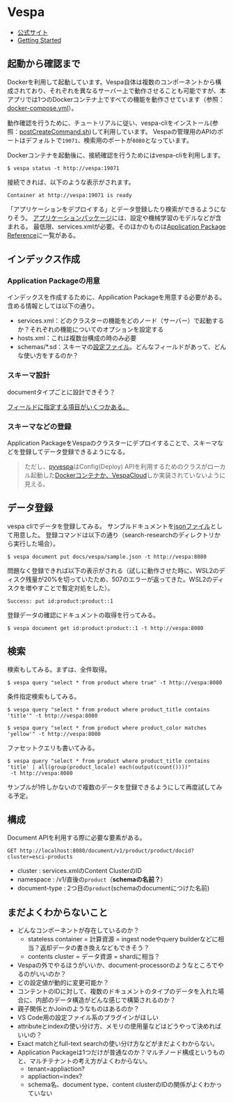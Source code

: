 # Vespa

* [公式サイト](https://vespa.ai/)
* [Getting Started](https://docs.vespa.ai/en/getting-started.html)

## 起動から確認まで

Dockerを利用して起動しています。Vespa自体は複数のコンポーネントから構成されており、それぞれを異なるサーバー上で動作させることも可能ですが、本アプリでは1つのDockerコンテナ上ですべての機能を動作させています（参照：[docker-compose.yml](../../docker-compose.yml)）。

動作確認を行うために、チュートリアルに従い、vespa-cliをインストール(参照：[postCreateCommand.sh](../../.devcontainer/postCreateCommand.sh))して利用しています。
Vespaの管理用のAPIのポートはデフォルトで`19071`、検索用のポートが`8080`となっています。

Dockerコンテナを起動後に、接続確認を行うためにはvespa-cliを利用します。

```
$ vespa status -t http://vespa:19071
```

接続できれば、以下のような表示がされます。

```
Container at http://vespa:19071 is ready
```

「アプリケーションをデプロイする」とデータ登録したり検索ができるようになりそう。
[アプリケーションパッケージ](https://docs.vespa.ai/en/application-packages.html)には、設定や機械学習のモデルなどが含まれる。
最低限、services.xmlが必要。そのほかのものは[Application Package Reference](https://docs.vespa.ai/en/reference/application-packages-reference.html)に一覧がある。

## インデックス作成

### Application Packageの用意

インデックスを作成するために、Appilication Packageを用意する必要がある。含める情報としては以下の通り。

* services.xml：どのクラスターの機能をどのノード（サーバー）で起動するか？それぞれの機能についてのオプションを設定する
* hosts.xml：これは複数台構成の時のみ必要
* schemas/*.sd：スキーマの[設定ファイル](https://docs.vespa.ai/en/reference/schema-reference.html)。どんなフィールドがあって、どんな使い方をするのか？

### スキーマ設計

documentタイプごとに設計できそう？

[フィールドに指定する項目がいくつかある。](https://docs.vespa.ai/en/schemas.html)

### スキーマなどの登録

Application PackageをVespaのクラスターにデプロイすることで、スキーマなどを登録してデータ登録できるようになる。

> ただし、[pyvespa](https://pyvespa.readthedocs.io/en/latest/index.html)はConfig(Deploy) APIを利用するためのクラスがローカル起動した[Dockerコンテナか、VespaCloud](https://github.com/vespa-engine/pyvespa/blob/master/vespa/deployment.py)しか実装されていないように見える。


## データ登録

vespa cliでデータを登録してみる。
サンプルドキュメントを[jsonファイル](./sample.json)として用意した。
登録コマンドは以下の通り（search-researchのディレクトリから実行した場合）。

```
$ vespa document put docs/vespa/sample.json -t http://vespa:8080
```

問題なく登録できれば以下の表示がされる（試しに動作させた時に、WSL2のディスク残量が20%を切っていたため、507のエラーが返ってきた。WSL2のディスクを増やすことで暫定対処をした）。

```
Success: put id:product:product::1
```

登録データの確認にドキュメントの取得を行ってみる。

```
$ vespa document get id:product:product::1 -t http://vespa:8080
```


## 検索


検索もしてみる。まずは、全件取得。

```
$ vespa query "select * from product where true" -t http://vespa:8080
```

条件指定検索もしてみる。

```
$ vespa query "select * from product where product_title contains 'title'" -t http://vespa:8080
```

```
$ vespa query "select * from product where product_color matches 'yellow'" -t http://vespa:8080
```

ファセットクエリも書いてみる。

```
$ vespa query "select * from product where product_title contains 'title' | all(group(product_locale) each(output(count())))"
 -t http://vespa:8080
```

サンプルが1件しかないので複数のデータを登録できるようにして再度試してみる予定。

## 構成

Document APIを利用する際に必要な要素がある。


```
GET http://localhost:8080/document/v1/product/product/docid?cluster=esci-products
```

* cluster : services.xmlのContent ClusterのID
* namespace : /v1/直後の`product`（**schemaの名前？**）
* document-type : 2つ目の`product`(schemaのdocumentにつけた名前)

## まだよくわからないこと

* どんなコンポーネントが存在しているのか？
  * stateless container = 計算資源 = ingest nodeやquery builderなどに相当？返却データの書き換えなどもできそう？
  * contents cluster = データ資源 = shardに相当？
* Vespaの外でやるほうがいいか、document-processorのようなところでやるのがいいのか？
* どの設定値が動的に変更可能か？
* コンテントのIDに対して、複数のドキュメントのタイプのデータを入れた場合に、内部のデータ構造がどんな感じで構築されるのか？
* 親子関係とかJoinのようなものはあるのか？
* VS Code用の設定ファイル系のプラグインがほしい
* attributeとindexの使い分け方、メモリの使用量などはどうやって決めればいいの？
* Exact matchとfull-text searchの使い分け方などがまだよくわからない。
* Application Packageは1つだけが普通なのか？マルチノード構成というものと、マルチテナントの考え方がよくわからない。
  * tenant=appliaction?
  * appliaction=index?
  * schema名、document type、content clusterのIDの関係がよくわかっていない

